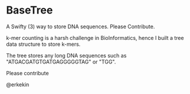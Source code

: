 # BaseTree
A Swifty (3) way to store DNA sequences. Please Contribute.

k-mer counting is a harsh challenge in BioInformatics, hence I built a tree data structure to store k-mers.

The tree stores any long DNA sequences such as "ATGACGATGTGATGAGGGGGTAG" or "TGG".

Please contribute

@erkekin
